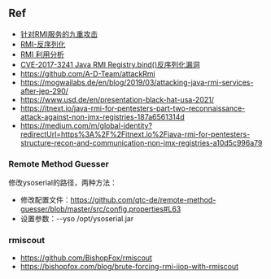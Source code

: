 ## Ref

- [针对RMI服务的九重攻击](https://xz.aliyun.com/t/7930)
- [RMI-反序列化](https://xz.aliyun.com/t/6660)
- [RMI 利用分析](https://mp.weixin.qq.com/s/5xHPCklm3IyBn7vc5_OiUA)
- [CVE-2017-3241 Java RMI Registry.bind()反序列化漏洞](http://www.code2sec.com/cve-2017-3241-java-rmi-registrybindfan-xu-lie-hua-lou-dong.html)
- https://github.com/A-D-Team/attackRmi
- https://mogwailabs.de/en/blog/2019/03/attacking-java-rmi-services-after-jep-290/
- https://www.usd.de/en/presentation-black-hat-usa-2021/
- https://itnext.io/java-rmi-for-pentesters-part-two-reconnaissance-attack-against-non-jmx-registries-187a6561314d
- https://medium.com/m/global-identity?redirectUrl=https%3A%2F%2Fitnext.io%2Fjava-rmi-for-pentesters-structure-recon-and-communication-non-jmx-registries-a10d5c996a79

### Remote Method Guesser
修改ysoserial的路径，两种方法：
- 修改配置文件：https://github.com/qtc-de/remote-method-guesser/blob/master/src/config.properties#L63
- 设置参数：--yso /opt/ysoserial.jar

### rmiscout
- https://github.com/BishopFox/rmiscout
- https://bishopfox.com/blog/brute-forcing-rmi-iiop-with-rmiscout
